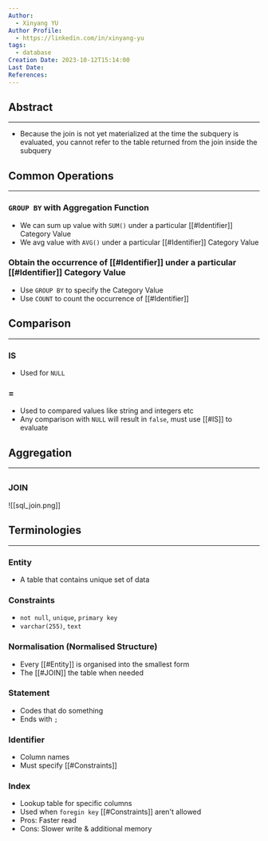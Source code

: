 ```yaml
---
Author:
  - Xinyang YU
Author Profile:
  - https://linkedin.com/in/xinyang-yu
tags:
  - database
Creation Date: 2023-10-12T15:14:00
Last Date: 
References:
---
```

## Abstract
---
- Because the join is not yet materialized at the time the subquery is evaluated, you cannot refer to the table returned from the join inside the subquery

## Common Operations
---
### `GROUP BY` with Aggregation Function
- We can sum up value with `SUM()` under a particular [[#Identifier]] Category Value
- We avg value with `AVG()` under a particular [[#Identifier]] Category Value
### Obtain the occurrence of [[#Identifier]] under a particular [[#Identifier]] Category Value
- Use `GROUP BY` to specify the Category Value
- Use `COUNT` to count the occurrence of [[#Identifier]]

## Comparison
---
### IS
- Used for `NULL`
### =
- Used to compared values like string and integers etc
- Any comparison with `NULL` will result in `false`, must use [[#IS]] to evaluate 

## Aggregation 
---

##
### JOIN
![[sql_join.png]]

## Terminologies 
---
### Entity 
- A table that contains unique set of data
### Constraints
- `not null`, `unique`, `primary key`
- `varchar(255)`, `text`
### Normalisation (Normalised Structure)
- Every [[#Entity]] is organised into the smallest form
- The [[#JOIN]] the table when needed
### Statement
- Codes that do something
- Ends with `;`
### Identifier
- Column names
- Must specify [[#Constraints]]
### Index
- Lookup table for specific columns
- Used when `foregin key` [[#Constraints]] aren't allowed 
- Pros: Faster read
- Cons: Slower write & additional memory